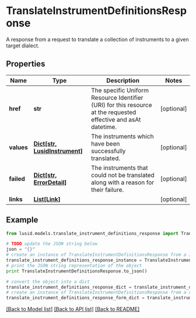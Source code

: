 # TranslateInstrumentDefinitionsResponse

A response from a request to translate a collection of instruments to a given target dialect.

## Properties
Name | Type | Description | Notes
------------ | ------------- | ------------- | -------------
**href** | **str** | The specific Uniform Resource Identifier (URI) for this resource at the requested effective and asAt datetime. | [optional] 
**values** | [**Dict[str, LusidInstrument]**](LusidInstrument.md) | The instruments which have been successfully translated. | [optional] 
**failed** | [**Dict[str, ErrorDetail]**](ErrorDetail.md) | The instruments that could not be translated along with a reason for their failure. | [optional] 
**links** | [**List[Link]**](Link.md) |  | [optional] 

## Example

```python
from lusid.models.translate_instrument_definitions_response import TranslateInstrumentDefinitionsResponse

# TODO update the JSON string below
json = "{}"
# create an instance of TranslateInstrumentDefinitionsResponse from a JSON string
translate_instrument_definitions_response_instance = TranslateInstrumentDefinitionsResponse.from_json(json)
# print the JSON string representation of the object
print TranslateInstrumentDefinitionsResponse.to_json()

# convert the object into a dict
translate_instrument_definitions_response_dict = translate_instrument_definitions_response_instance.to_dict()
# create an instance of TranslateInstrumentDefinitionsResponse from a dict
translate_instrument_definitions_response_form_dict = translate_instrument_definitions_response.from_dict(translate_instrument_definitions_response_dict)
```
[[Back to Model list]](../README.md#documentation-for-models) [[Back to API list]](../README.md#documentation-for-api-endpoints) [[Back to README]](../README.md)


